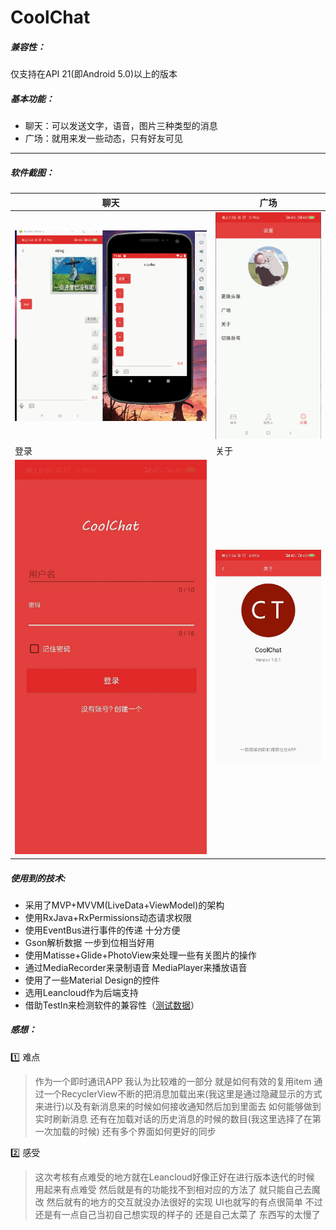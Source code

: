 # CoolChat

##### 兼容性：

仅支持在API 21(即Android 5.0)以上的版本

##### 基本功能：

- 聊天：可以发送文字，语音，图片三种类型的消息 
- 广场：就用来发一些动态，只有好友可见

---

##### 软件截图：



| 聊天                                                         | 广场                                                         |
| ------------------------------------------------------------ | ------------------------------------------------------------ |
| <img src="https://raw.githubusercontent.com/Gennan/CoolChat/master/awesome-res/gif/chat.gif?token=AKVH7RHLROAXTJMDI6JL7WS5NJ5CU" with="220"> | <img src="https://raw.githubusercontent.com/Gennan/CoolChat/master/awesome-res/gif/square.gif?token=AKVH7RAQRAYS5MNM7CRFD7S5NJ46G" with="220"> |
| 登录                                                         | 关于                                                         |
| <img src="https://raw.githubusercontent.com/Gennan/CoolChat/master/awesome-res/gif/login.jpg?token=AKVH7RFLGVKL6L67BB2MKK25NJ5AU" with="220"> | <img src="https://raw.githubusercontent.com/Gennan/CoolChat/master/awesome-res/gif/about.jpg?token=AKVH7RERZEHQTOG4OJNJGSC5NJ44K" with="220"> |

##### 使用到的技术:

- 采用了MVP+MVVM(LiveData+ViewModel)的架构
- 使用RxJava+RxPermissions动态请求权限
- 使用EventBus进行事件的传递 十分方便
- Gson解析数据 一步到位相当好用
- 使用Matisse+Glide+PhotoView来处理一些有关图片的操作
- 通过MediaRecorder来录制语音 MediaPlayer来播放语音
- 使用了一些Material Design的控件 
- 选用Leancloud作为后端支持
- 借助TestIn来检测软件的兼容性（[测试数据](https://github.com/Gennan/CoolChat/blob/master/awesome-res/TestInData.md)）

##### 感想：

:one: 难点

>作为一个即时通讯APP 我认为比较难的一部分 就是如何有效的复用item 通过一个RecyclerView不断的把消息加载出来(我这里是通过隐藏显示的方式来进行)以及有新消息来的时候如何接收通知然后加到里面去 如何能够做到实时刷新消息  还有在加载对话的历史消息的时候的数目(我这里选择了在第一次加载的时候) 还有多个界面如何更好的同步 

:two: 感受

>这次考核有点难受的地方就在Leancloud好像正好在进行版本迭代的时候 用起来有点难受  然后就是有的功能找不到相对应的方法了 就只能自己去魔改 然后就有的地方的交互就没办法很好的实现 UI也就写的有点很简单 不过还是有一点自己当初自己想实现的样子的 还是自己太菜了 东西写的太慢了
